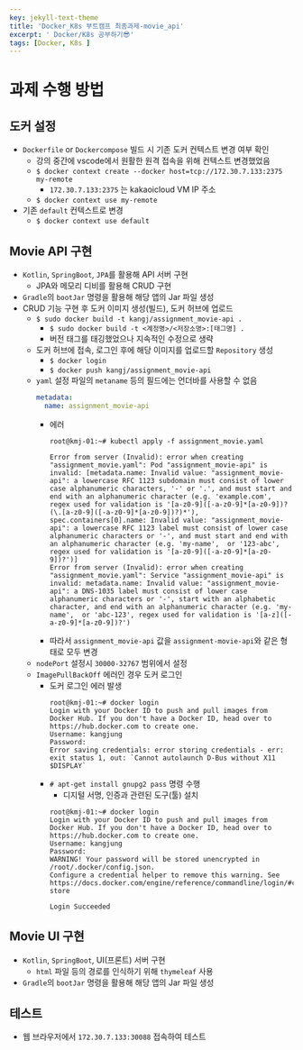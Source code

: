 ```yaml
---
key: jekyll-text-theme
title: 'Docker_K8s 부트캠프 최종과제-movie_api'
excerpt: ' Docker/K8s 공부하기😎'
tags: [Docker, K8s ]
---
```


# 과제 수행 방법

## 도커 설정
* `Dockerfile` or `Dockercompose` 빌드 시 기존 도커 컨텍스트 변경 여부 확인
  * 강의 중간에 vscode에서 원활한 원격 접속을 위해 컨텍스트 변경했었음
  * `$ docker context create --docker host=tcp://172.30.7.133:2375 my-remote`
    * `172.30.7.133:2375` 는 kakaoicloud VM IP 주소
  * `$ docker context use my-remote`
* 기존 `default` 컨텍스트로 변경
  * `$ docker context use default`

## Movie API 구현
* `Kotlin`, `SpringBoot`, `JPA`를 활용해 API 서버 구현
  * JPA와 메모리 디비를 활용해 CRUD 구현
* `Gradle`의 `bootJar` 명령을 활용해 해당 앱의 Jar 파일 생성
* CRUD 기능 구현 후 도커 이미지 생성(빌드), 도커 허브에 업로드
  * `$ sudo docker build -t kangj/assignment_movie-api .`
    * `$ sudo docker build -t <계정명>/<저장소명>:[태그명] .`
    * 버전 태그를 태깅했었으나 지속적인 수정으로 생략
  * 도커 허브에 접속, 로그인 후에 해당 이미지를 업로드할 `Repository` 생성
    * `$ docker login`
    * `$ docker push kangj/assignment_movie-api`
  * `yaml` 설정 파일의 `metaname` 등의 필드에는 언더바를 사용할 수 없음
    ~~~yaml
    metadata:
      name: assignment_movie-api
    ~~~
    * 에러
        ~~~console
        root@kmj-01:~# kubectl apply -f assignment_movie.yaml
        
        Error from server (Invalid): error when creating "assignment_movie.yaml": Pod "assignment_movie-api" is invalid: [metadata.name: Invalid value: "assignment_movie-api": a lowercase RFC 1123 subdomain must consist of lower case alphanumeric characters, '-' or '.', and must start and end with an alphanumeric character (e.g. 'example.com', regex used for validation is '[a-z0-9]([-a-z0-9]*[a-z0-9])?(\.[a-z0-9]([-a-z0-9]*[a-z0-9])?)*'), spec.containers[0].name: Invalid value: "assignment_movie-api": a lowercase RFC 1123 label must consist of lower case alphanumeric characters or '-', and must start and end with an alphanumeric character (e.g. 'my-name',  or '123-abc', regex used for validation is '[a-z0-9]([-a-z0-9]*[a-z0-9])?')]
        Error from server (Invalid): error when creating "assignment_movie.yaml": Service "assignment_movie-api" is invalid: metadata.name: Invalid value: "assignment_movie-api": a DNS-1035 label must consist of lower case alphanumeric characters or '-', start with an alphabetic character, and end with an alphanumeric character (e.g. 'my-name',  or 'abc-123', regex used for validation is '[a-z]([-a-z0-9]*[a-z0-9])?')
        ~~~
    * 따라서 `assignment_movie-api` 값을 `assignment-movie-api`와 같은 형태로 모두 변경
  * `nodePort` 설정시 `30000-32767` 범위에서 설정
  * `ImagePullBackOff` 에러인 경우 도커 로그인
    * 도커 로그인 에러 발생
      ~~~console
      root@kmj-01:~# docker login
      Login with your Docker ID to push and pull images from Docker Hub. If you don't have a Docker ID, head over to https://hub.docker.com to create one.
      Username: kangjung
      Password:
      Error saving credentials: error storing credentials - err: exit status 1, out: `Cannot autolaunch D-Bus without X11 $DISPLAY`
      ~~~
    * `# apt-get install gnupg2 pass` 명령 수행
      * 디지털 서명, 인증과 관련된 도구(툴) 설치
      ~~~console
      root@kmj-01:~# docker login
      Login with your Docker ID to push and pull images from Docker Hub. If you don't have a Docker ID, head over to https://hub.docker.com to create one.
      Username: kangjung
      Password:
      WARNING! Your password will be stored unencrypted in /root/.docker/config.json.
      Configure a credential helper to remove this warning. See
      https://docs.docker.com/engine/reference/commandline/login/#credentials-store
      
      Login Succeeded
      ~~~

## Movie UI 구현
* `Kotlin`, `SpringBoot`, UI(프론트) 서버 구현
  * `html` 파일 등의 경로를 인식하기 위해 `thymeleaf` 사용
* `Gradle`의 `bootJar` 명령을 활용해 해당 앱의 Jar 파일 생성

## 테스트
* 웹 브라우저에서 `172.30.7.133:30088` 접속하여 테스트